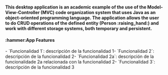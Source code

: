 # <PEOPLE>
<h4>
This desktop application is an academic example of the use of the Model-View-Controller (MVC) code organization system that uses Java as an object-oriented programming language. The application allows the user to do CRUD operations of the defined entity (Person :raising_hand:) and work with different storage systems, both temporary and persistent.
</h4>
<h4>
:hammer:App Features
</h4>
- `Funcionalidad 1`: descripción de la funcionalidad 1- `Funcionalidad 2`: descripción de la funcionalidad 2- `Funcionalidad 2a`: descripción de la funcionalidade 2a relacionada con la funcionalidad 2- `Funcionalidad 3`: descripción de la funcionalidad 3
